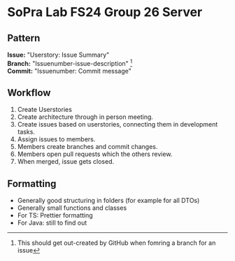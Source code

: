 # SoPra Lab FS24 Group 26 Server

## Pattern
**Issue:** "Userstory: Issue Summary" <br>
**Branch:** "Issuenumber-issue-description" [^1] <br>
**Commit:** "Issuenumber: Commit message" <br>

[^1]: This should get out-created by GitHub when fomring a branch for an issue

## Workflow
1. Create Userstories
2. Create architecture through in person meeting.
3. Create issues based on userstories, connecting them in development tasks.
4. Assign issues to members.
5. Members create branches and commit changes.
6. Members open pull requests which the others review.
7. When merged, issue gets closed.

## Formatting
- Generally good structuring in folders (for example for all DTOs)
- Generally small functions and classes
- For TS: Prettier formatting
- For Java: still to find out
